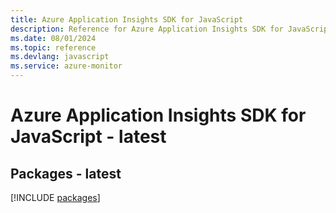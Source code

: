 ```yaml
---
title: Azure Application Insights SDK for JavaScript
description: Reference for Azure Application Insights SDK for JavaScript
ms.date: 08/01/2024
ms.topic: reference
ms.devlang: javascript
ms.service: azure-monitor
---
```

# Azure Application Insights SDK for JavaScript - latest
## Packages - latest
[!INCLUDE [packages](application-insights-index.md)]